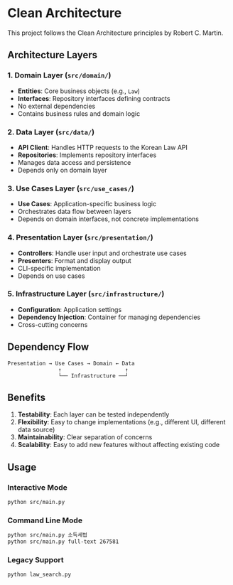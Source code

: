 # Clean Architecture

This project follows the Clean Architecture principles by Robert C. Martin.

## Architecture Layers

### 1. Domain Layer (`src/domain/`)
- **Entities**: Core business objects (e.g., `Law`)
- **Interfaces**: Repository interfaces defining contracts
- No external dependencies
- Contains business rules and domain logic

### 2. Data Layer (`src/data/`)
- **API Client**: Handles HTTP requests to the Korean Law API
- **Repositories**: Implements repository interfaces
- Manages data access and persistence
- Depends only on domain layer

### 3. Use Cases Layer (`src/use_cases/`)
- **Use Cases**: Application-specific business logic
- Orchestrates data flow between layers
- Depends on domain interfaces, not concrete implementations

### 4. Presentation Layer (`src/presentation/`)
- **Controllers**: Handle user input and orchestrate use cases
- **Presenters**: Format and display output
- CLI-specific implementation
- Depends on use cases

### 5. Infrastructure Layer (`src/infrastructure/`)
- **Configuration**: Application settings
- **Dependency Injection**: Container for managing dependencies
- Cross-cutting concerns

## Dependency Flow
```
Presentation → Use Cases → Domain ← Data
                ↑                    ↑
                └── Infrastructure ──┘
```

## Benefits

1. **Testability**: Each layer can be tested independently
2. **Flexibility**: Easy to change implementations (e.g., different UI, different data source)
3. **Maintainability**: Clear separation of concerns
4. **Scalability**: Easy to add new features without affecting existing code

## Usage

### Interactive Mode
```bash
python src/main.py
```

### Command Line Mode
```bash
python src/main.py 소득세법
python src/main.py full-text 267581
```

### Legacy Support
```bash
python law_search.py
```